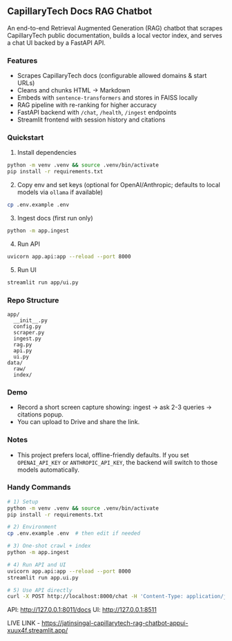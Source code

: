 ## CapillaryTech Docs RAG Chatbot

An end-to-end Retrieval Augmented Generation (RAG) chatbot that scrapes CapillaryTech public documentation, builds a local vector index, and serves a chat UI backed by a FastAPI API.

### Features
- Scrapes CapillaryTech docs (configurable allowed domains & start URLs)
- Cleans and chunks HTML → Markdown
- Embeds with `sentence-transformers` and stores in FAISS locally
- RAG pipeline with re-ranking for higher accuracy
- FastAPI backend with `/chat`, `/health`, `/ingest` endpoints
- Streamlit frontend with session history and citations

### Quickstart
1) Install dependencies
```bash
python -m venv .venv && source .venv/bin/activate
pip install -r requirements.txt
```
2) Copy env and set keys (optional for OpenAI/Anthropic; defaults to local models via `ollama` if available)
```bash
cp .env.example .env
```
3) Ingest docs (first run only)
```bash
python -m app.ingest
```
4) Run API
```bash
uvicorn app.api:app --reload --port 8000
```
5) Run UI
```bash
streamlit run app/ui.py
```

### Repo Structure
```
app/
  __init__.py
  config.py
  scraper.py
  ingest.py
  rag.py
  api.py
  ui.py
data/
  raw/
  index/
``` 

### Demo
- Record a short screen capture showing: ingest → ask 2-3 queries → citations popup.
- You can upload to Drive and share the link.

### Notes
- This project prefers local, offline-friendly defaults. If you set `OPENAI_API_KEY` or `ANTHROPIC_API_KEY`, the backend will switch to those models automatically.

### Handy Commands
```bash
# 1) Setup
python -m venv .venv && source .venv/bin/activate
pip install -r requirements.txt

# 2) Environment
cp .env.example .env  # then edit if needed

# 3) One-shot crawl + index
python -m app.ingest

# 4) Run API and UI
uvicorn app.api:app --reload --port 8000
streamlit run app.ui.py

# 5) Use API directly
curl -X POST http://localhost:8000/chat -H 'Content-Type: application/json' -d '{"query":"What is CapillaryTech?"}'
```
API: http://127.0.0.1:8011/docs
UI: http://127.0.0.1:8511

LIVE LINK - https://jatinsingal-capillarytech-rag-chatbot-appui-xuux4f.streamlit.app/
